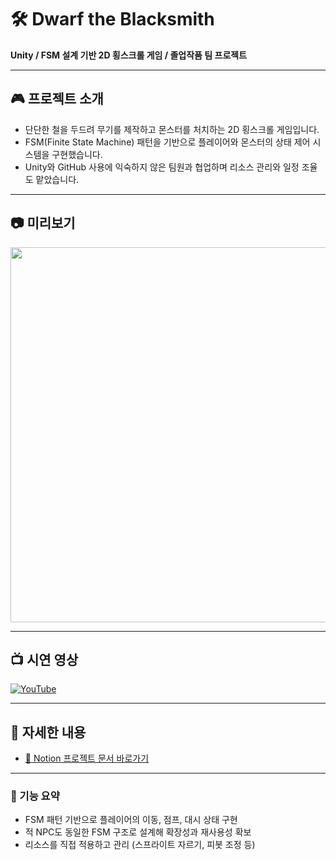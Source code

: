 # 🛠 Dwarf the Blacksmith  
**Unity / FSM 설계 기반 2D 횡스크롤 게임 / 졸업작품 팀 프로젝트**

---

## 🎮 프로젝트 소개  
- 단단한 철을 두드려 무기를 제작하고 몬스터를 처치하는 2D 횡스크롤 게임입니다.  
- FSM(Finite State Machine) 패턴을 기반으로 플레이어와 몬스터의 상태 제어 시스템을 구현했습니다.  
- Unity와 GitHub 사용에 익숙하지 않은 팀원과 협업하며 리소스 관리와 일정 조율도 맡았습니다.

---

## 📷 미리보기  
<img src="https://your-image-url.com/preview1.png" width="600"/>
<!-- 필요하다면 아래 이미지도 추가 -->
<!-- <img src="https://your-image-url.com/preview2.gif" width="600"/> -->

---

## 📺 시연 영상  
[![YouTube](https://img.shields.io/badge/YouTube-Project_Demo-red?logo=youtube&logoColor=white)](https://youtube.com/your-video-link)

---

## 🔗 자세한 내용  
- [📘 Notion 프로젝트 문서 바로가기](https://your-notion-link.com)

---

### 🔧 기능 요약
- FSM 패턴 기반으로 플레이어의 이동, 점프, 대시 상태 구현  
- 적 NPC도 동일한 FSM 구조로 설계해 확장성과 재사용성 확보  
- 리소스를 직접 적용하고 관리 (스프라이트 자르기, 피봇 조정 등)
